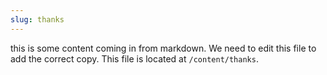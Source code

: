```yaml
---
slug: thanks
---
```


this is some content coming in from markdown. We need to edit this file to add the correct copy. This file is located at `/content/thanks`.
